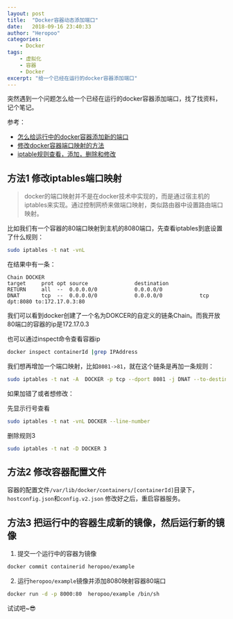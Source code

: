 ```yaml
---
layout: post
title:  "Docker容器动态添加端口"
date:   2018-09-16 23:40:33
author: "Heropoo"
categories: 
    - Docker
tags:
    - 虚拟化
    - 容器
    - Docker
excerpt: "给一个已经在运行的docker容器添加端口"
---
```

突然遇到一个问题怎么给一个已经在运行的docker容器添加端口，找了找资料，记个笔记。

参考：
* [怎么给运行中的docker容器添加新的端口](https://blog.csdn.net/zuoshenglo/article/details/78402772)
* [修改docker容器端口映射的方法](https://blog.csdn.net/wesleyflagon/article/details/78961990)
* [iptable规则查看，添加，删除和修改](https://blog.csdn.net/xfks55/article/details/50148389)

## 方法1 修改iptables端口映射
> docker的端口映射并不是在docker技术中实现的，而是通过宿主机的iptables来实现。通过控制网桥来做端口映射，类似路由器中设置路由端口映射。

比如我们有一个容器的80端口映射到主机的8080端口，先查看iptables到底设置了什么规则：
```sh
sudo iptables -t nat -vnL
```

在结果中有一条：
```
Chain DOCKER
target     prot opt source               destination
RETURN     all  --  0.0.0.0/0            0.0.0.0/0
DNAT       tcp  --  0.0.0.0/0            0.0.0.0/0            tcp dpt:8080 to:172.17.0.3:80
```
我们可以看到docker创建了一个名为DOKCER的自定义的链条Chain。而我开放80端口的容器的ip是172.17.0.3

也可以通过inspect命令查看容器ip
```sh
docker inspect containerId |grep IPAddress
```

我们想再增加一个端口映射，比如`8081->81`，就在这个链条是再加一条规则：
```sh
sudo iptables -t nat -A  DOCKER -p tcp --dport 8081 -j DNAT --to-destination 172.17.0.3:81
```

如果加错了或者想修改：

先显示行号查看
```sh
sudo iptables -t nat -vnL DOCKER --line-number
```

删除规则3
```sh
sudo iptables -t nat -D DOCKER 3
```

## 方法2 修改容器配置文件
容器的配置文件`/var/lib/docker/containers/[containerId]`目录下，`hostconfig.json`和`config.v2.json`
修改好之后，重启容器服务。

## 方法3 把运行中的容器生成新的镜像，然后运行新的镜像

1. 提交一个运行中的容器为镜像
```sh
docker commit containerid heropoo/example
```

2. 运行`heropoo/example`镜像并添加8080映射容器80端口
```sh
docker run -d -p 8000:80  heropoo/example /bin/sh
```

试试吧~😎